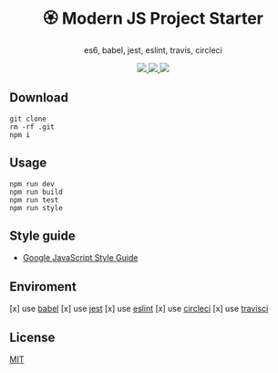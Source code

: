 <h1 align="center">
🏵️ Modern JS Project Starter
</h1>
<p align="center">
es6, babel, jest, eslint, travis, circleci
</p>

<p align="center">
   <a href="https://travis-ci.com/amazingandyyy/modern-js-project">
      <img src="https://travis-ci.com/amazingandyyy/modern-js-project.svg?branch=master" />
   </a>
   <a href="https://github.com/amazingandyyy/modern-js-project/blob/master/LICENSE">
      <img src="https://img.shields.io/badge/License-MIT-green.svg" />
   </a>
   <a href="https://circleci.com/gh/amazingandyyy/modern-js-project">
      <img src="https://circleci.com/gh/amazingandyyy/modern-js-project.svg?style=svg" />
   </a>
</p>

## Download

```terminal
git clone
rm -rf .git
npm i
```

## Usage

```terminal
npm run dev
npm run build
npm run test
npm run style
```

## Style guide

- [Google JavaScript Style Guide
](https://google.github.io/styleguide/jsguide.html)

## Enviroment

[x] use [babel](https://babeljs.io/setup)
[x] use [jest](https://jestjs.io/docs/en/getting-started)
[x] use [eslint](https://eslint.org/docs/user-guide/getting-started)
[x] use [circleci](https://circleci.com/)
[x] use [travisci](https://travis-ci.com/)

## License

[MIT](https://raw.githubusercontent.com/amazingandyyy/modern-js-project/master/license)
